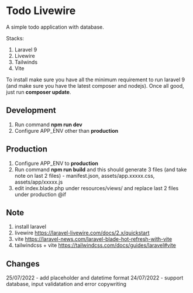 # Todo Livewire

A simple todo application with database.

Stacks:
1. Laravel 9
2. Livewire
3. Tailwinds
4. Vite

To install make sure you have all the minimum requirement to run laravel 9 (and make sure you have the latest composer and nodejs). Once all good, just run **composer update**.

## Development
1. Run command **npm run dev**
2. Configure APP_ENV other than **production**

## Production
1. Configure APP_ENV to **production**
2. Run command **npm run build** and this should generate 3 files (and take note on last 2 files) - manifest.json, assets/app.xxxxx.css, assets/app/xxxxx.js
3. edit index.blade.php under resources/views/ and replace last 2 files under production @if

## Note
1. install laravel
2. livewire https://laravel-livewire.com/docs/2.x/quickstart
3. vite https://laravel-news.com/laravel-blade-hot-refresh-with-vite
4. tailwindcss + vite https://tailwindcss.com/docs/guides/laravel#vite

## Changes
25/07/2022 - add placeholder and datetime format
24/07/2022 - support database, input validatation and error copywriting